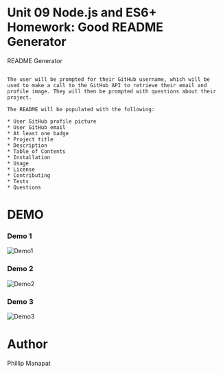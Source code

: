 # Unit 09 Node.js and ES6+ Homework: Good README Generator
README Generator
```

The user will be prompted for their GitHub username, which will be used to make a call to the GitHub API to retrieve their email and profile image. They will then be prompted with questions about their project.

The README will be populated with the following:

* User GitHub profile picture 
* User GitHub email
* At least one badge
* Project title
* Description
* Table of Contents
* Installation
* Usage
* License
* Contributing
* Tests
* Questions
```
# DEMO

### Demo 1
![Demo1](Demo1.gif)

### Demo 2
![Demo2](Demo2.gif)

### Demo 3
![Demo3](Demo3.gif)



# Author

Phillip Manapat
```
